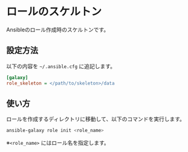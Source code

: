 ロールのスケルトン
=============================

Ansibleのロール作成時のスケルトンです。

設定方法
-----------------------------

以下の内容を `~/.ansible.cfg` に追記します。

```ini
[galaxy]
role_skeleton = </path/to/skeleton>/data
```

使い方
-----------------------------

ロールを作成するディレクトリに移動して、以下のコマンドを実行します。

```sh
ansible-galaxy role init <role_name>
```

※`<role_name>` にはロール名を指定します。
